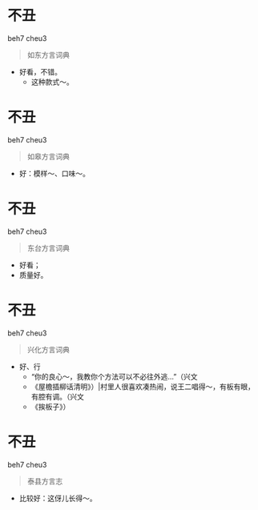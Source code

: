 # 不丑
beh7 cheu3
> 如东方言词典
- 好看，不错。
  - 这种款式～。

# 不丑
beh7 cheu3
> 如皋方言词典
- 好：模样～、口味～。

# 不丑
beh7 cheu3
> 东台方言词典
- 好看；
- 质量好。

# 不丑
beh7 cheu3
> 兴化方言词典
- 好、行
  - “你的良心～，我教你个方法可以不必往外逃…”（兴文
  - 《屋檐插柳话清明》）|村里人很喜欢凑热闹，说王二唱得～，有板有眼，有腔有调。（兴文
  - 《挨板子》）

# 不丑
beh7 cheu3
> 泰县方言志
- 比较好：这伢儿长得～。
